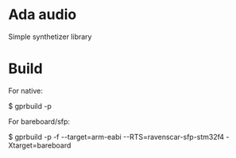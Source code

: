Ada audio
=========

Simple synthetizer library

Build
=====

For native:

$ gprbuild -p

For bareboard/sfp:

$ gprbuild -p -f --target=arm-eabi --RTS=ravenscar-sfp-stm32f4 -Xtarget=bareboard
